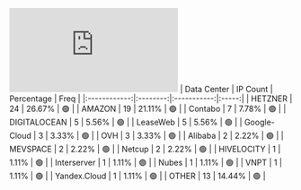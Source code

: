![Diagramm](https://github.com/obajay/StateSync-snapshots/blob/main/Projects/Oraichain/1/README.md)
| Data Center | IP Count | Percentage | Freq |
|:------------:|:--------:|:-----------:|:-----:|
| HETZNER | 24 | 26.67% | 🟢 |
| AMAZON | 19 | 21.11% | 🟢 |
| Contabo | 7 | 7.78% | 🟢 |
| DIGITALOCEAN | 5 | 5.56% | 🟢 |
| LeaseWeb | 5 | 5.56% | 🟢 |
| Google-Cloud | 3 | 3.33% | 🟢 |
| OVH | 3 | 3.33% | 🟢 |
| Alibaba | 2 | 2.22% | 🟢 |
| MEVSPACE | 2 | 2.22% | 🟢 |
| Netcup | 2 | 2.22% | 🟢 |
| HIVELOCITY | 1 | 1.11% | 🟢 |
| Interserver | 1 | 1.11% | 🟢 |
| Nubes | 1 | 1.11% | 🟢 |
| VNPT | 1 | 1.11% | 🟢 |
| Yandex.Cloud | 1 | 1.11% | 🟢 |
| OTHER | 13 | 14.44% | 🟢 |